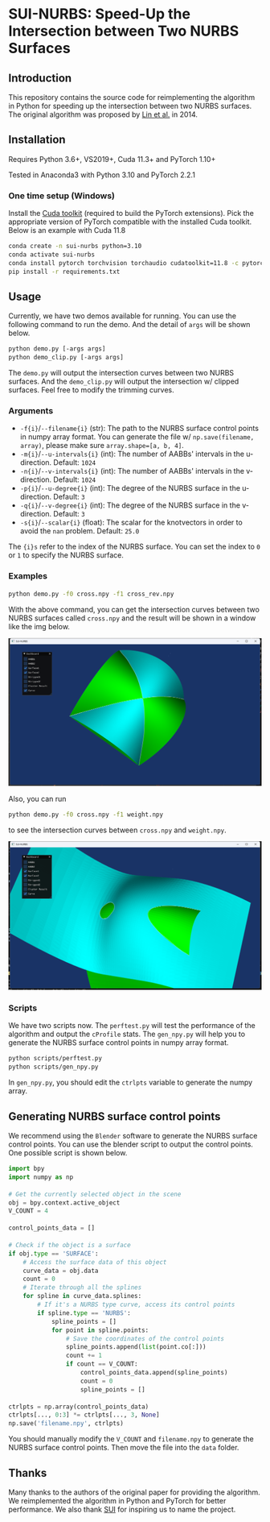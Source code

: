# SUI-NURBS: Speed-Up the Intersection between Two NURBS Surfaces

## Introduction

This repository contains the source code for reimplementing the algorithm in Python for speeding up the intersection between two NURBS surfaces. The original algorithm was proposed by [Lin et al.](https://ieeexplore.ieee.org/abstract/document/6616551/) in 2014.

## Installation

Requires Python 3.6+, VS2019+, Cuda 11.3+ and PyTorch 1.10+

Tested in Anaconda3 with Python 3.10 and PyTorch 2.2.1

### One time setup (Windows)

Install the [Cuda toolkit](https://developer.nvidia.com/cuda-toolkit) (required to build the PyTorch extensions). Pick the appropriate version of PyTorch compatible with the installed Cuda toolkit. Below is an example with Cuda 11.8

```bash
conda create -n sui-nurbs python=3.10
conda activate sui-nurbs
conda install pytorch torchvision torchaudio cudatoolkit=11.8 -c pytorch -c conda-forge
pip install -r requirements.txt
```

## Usage

Currently, we have two demos available for running. You can use the following command to run the demo. And the detail of `args` will be shown below.

```bash
python demo.py [-args args]
python demo_clip.py [-args args]
```

The `demo.py` will output the intersection curves between two NURBS surfaces. And the `demo_clip.py` will output the intersection w/ clipped surfaces. Feel free to modify the trimming curves.

### Arguments

- `-f{i}`/`--filename{i}` (str): The path to the NURBS surface control points in numpy array format. You can generate the file w/ `np.save(filename, array)`, please make sure `array.shape=[a, b, 4]`.
- `-m{i}`/`--u-intervals{i}` (int): The number of AABBs' intervals in the u-direction. Default: `1024`
- `-n{i}`/`--v-intervals{i}` (int): The number of AABBs' intervals in the v-direction. Default: `1024`
- `-p{i}`/`--u-degree{i}` (int): The degree of the NURBS surface in the u-direction. Default: `3`
- `-q{i}`/`--v-degree{i}` (int): The degree of the NURBS surface in the v-direction. Default: `3`
- `-s{i}`/`--scalar{i}` (float): The scalar for the knotvectors in order to avoid the `nan` problem. Default: `25.0`

The `{i}s` refer to the index of the NURBS surface. You can set the index to `0` or `1` to specify the NURBS surface.

### Examples

```bash
python demo.py -f0 cross.npy -f1 cross_rev.npy
```

With the above command, you can get the intersection curves between two NURBS surfaces called `cross.npy` and the result will be shown in a window like the img below.

![](./assets/cross.png)

Also, you can run

```bash
python demo.py -f0 cross.npy -f1 weight.npy
```

to see the intersection curves between `cross.npy` and `weight.npy`.

![](./assets/weight.png)

### Scripts

We have two scripts now. The `perftest.py` will test the performance of the algorithm and output the `cProfile` stats. The `gen_npy.py` will help you to generate the NURBS surface control points in numpy array format.

```bash
python scripts/perftest.py
python scripts/gen_npy.py
```

In `gen_npy.py`, you should edit the `ctrlpts` variable to generate the numpy array.

## Generating NURBS surface control points

We recommend using the `Blender` software to generate the NURBS surface control points. You can use the blender script to output the control points. One possible script is shown below.

```python
import bpy
import numpy as np

# Get the currently selected object in the scene
obj = bpy.context.active_object
V_COUNT = 4

control_points_data = []

# Check if the object is a surface
if obj.type == 'SURFACE':
    # Access the surface data of this object
    curve_data = obj.data
    count = 0
    # Iterate through all the splines
    for spline in curve_data.splines:
        # If it's a NURBS type curve, access its control points
        if spline.type == 'NURBS':
            spline_points = []
            for point in spline.points:
                # Save the coordinates of the control points
                spline_points.append(list(point.co[:]))
                count += 1
                if count == V_COUNT:
                    control_points_data.append(spline_points)
                    count = 0
                    spline_points = []
        
ctrlpts = np.array(control_points_data)
ctrlpts[..., 0:3] *= ctrlpts[..., 3, None]
np.save('filename.npy', ctrlpts)
```

You should manually modify the `V_COUNT` and `filename.npy` to generate the NURBS surface control points. Then move the file into the `data` folder.

## Thanks

Many thanks to the authors of the original paper for providing the algorithm. We reimplemented the algorithm in Python and PyTorch for better performance. We also thank [SUI](https://space.bilibili.com/1954091502) for inspiring us to name the project. 
